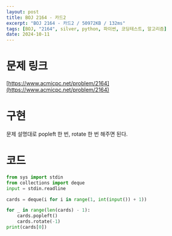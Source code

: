 ```yaml
---
layout: post
title: BOJ 2164 - 카드2
excerpt: "BOJ 2164 - 카드2 / 50972KB / 132ms"
tags: [BOJ, "2164", silver, python, 파이썬, 코딩테스트, 알고리즘]
date: 2024-10-11
---
```


# 문제 링크
[https://www.acmicpc.net/problem/2164](https://www.acmicpc.net/problem/2164)

# 구현
문제 설명대로 popleft 한 번, rotate 한 번 해주면 된다.

# 코드
```python
from sys import stdin
from collections import deque
input = stdin.readline

cards = deque(i for i in range(1, int(input()) + 1))

for _ in range(len(cards) - 1):
	cards.popleft()
	cards.rotate(-1)
print(cards[0])
```